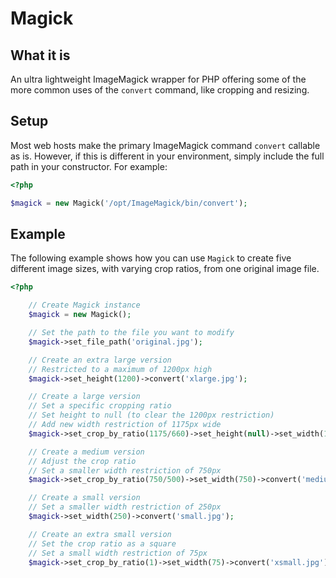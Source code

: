 Magick
======

## What it is

An ultra lightweight ImageMagick wrapper for PHP offering some of the more common uses of the `convert` command, like cropping and resizing.

## Setup

Most web hosts make the primary ImageMagick command `convert` callable as is. However, if this is different in your environment, simply include the full path in your constructor. For example:

```php
<?php

$magick = new Magick('/opt/ImageMagick/bin/convert');
```

## Example

The following example shows how you can use `Magick` to create five different image sizes, with varying crop ratios, from one original image file.

```php
<?php

	// Create Magick instance
	$magick = new Magick();

	// Set the path to the file you want to modify
	$magick->set_file_path('original.jpg');

	// Create an extra large version
	// Restricted to a maximum of 1200px high
	$magick->set_height(1200)->convert('xlarge.jpg');

	// Create a large version
	// Set a specific cropping ratio
	// Set height to null (to clear the 1200px restriction)
	// Add new width restriction of 1175px wide
	$magick->set_crop_by_ratio(1175/660)->set_height(null)->set_width(1175)->convert('large.jpg');

	// Create a medium version
	// Adjust the crop ratio
	// Set a smaller width restriction of 750px
	$magick->set_crop_by_ratio(750/500)->set_width(750)->convert('medium.jpg');

	// Create a small version
	// Set a smaller width restriction of 250px
	$magick->set_width(250)->convert('small.jpg');

	// Create an extra small version
	// Set the crop ratio as a square
	// Set a small width restriction of 75px
	$magick->set_crop_by_ratio(1)->set_width(75)->convert('xsmall.jpg');
```